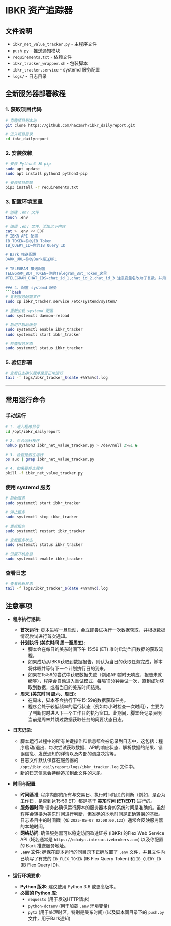 # IBKR 资产追踪器

## 文件说明
- `ibkr_net_value_tracker.py` - 主程序文件
- `push.py` - 推送通知模块
- `requirements.txt` - 依赖文件
- `ibkr_tracker_wrapper.sh` - 包装脚本
- `ibkr_tracker.service` - systemd 服务配置
- `logs/` - 日志目录

## 全新服务器部署教程

### 1. 获取项目代码
```bash
# 克隆项目到本地
git clone https://github.com/haczmrh/ibkr_dailyreport.git

# 进入项目目录
cd ibkr_dailyreport
```

### 2. 安装依赖
```bash
# 安装 Python3 和 pip
sudo apt update
sudo apt install python3 python3-pip

# 安装项目依赖
pip3 install -r requirements.txt
```

### 3. 配置环境变量
```bash
# 创建 .env 文件
touch .env

# 编辑 .env 文件，添加以下内容
cat > .env << EOF
# IBKR API 配置
IB_TOKEN=你的IB Token
IB_QUERY_ID=你的IB Query ID

# Bark 推送配置
BARK_URL=你的Bark推送URL

# TELEGRAM 推送配置
TELEGRAM_BOT_TOKEN=你的Telegram_Bot_Token_这里
#TELEGRAM_CHAT_IDS=chat_id_1,chat_id_2,chat_id_3 注意变量名改为了复数，并用逗号分隔

### 4. 配置 systemd 服务
```bash
# 复制服务配置文件
sudo cp ibkr_tracker.service /etc/systemd/system/

# 重新加载 systemd 配置
sudo systemctl daemon-reload

# 启用并启动服务
sudo systemctl enable ibkr_tracker
sudo systemctl start ibkr_tracker

# 检查服务状态
sudo systemctl status ibkr_tracker
```

### 5. 验证部署
```bash
# 查看日志确认程序是否正常运行
tail -f logs/ibkr_tracker_$(date +%Y%m%d).log
```
--------------------------------------------------------------


## 常用运行命令

### 手动运行
```bash
# 1. 进入程序目录
cd /opt/ibkr_dailyreport

# 2. 后台运行程序
nohup python3 ibkr_net_value_tracker.py > /dev/null 2>&1 &

# 3. 检查是否在运行
ps aux | grep ibkr_net_value_tracker.py

# 4. 如果要停止程序
pkill -f ibkr_net_value_tracker.py
```

### 使用 systemd 服务
```bash
# 启动服务
sudo systemctl start ibkr_tracker

# 停止服务
sudo systemctl stop ibkr_tracker

# 重启服务
sudo systemctl restart ibkr_tracker

# 查看服务状态
sudo systemctl status ibkr_tracker

# 设置开机自启
sudo systemctl enable ibkr_tracker
```

### 查看日志
```bash
# 查看最新日志
tail -f logs/ibkr_tracker_$(date +%Y%m%d).log
```

## 注意事项

-   **程序执行逻辑**:
    -   **首次运行**: 脚本进程一旦启动，会立即尝试执行一次数据获取，并根据数据情况尝试进行首次通知。
    -   **计划执行 (美东时间 周一至周五)**:
        -   脚本会在每日的美东时间下午 15:59 (ET) 准时启动当日数据的获取流程。
        -   如果成功从IBKR获取到数据报告，则认为当日的获取任务完成，脚本将休眠并等待下一个计划执行日的到来。
        -   如果在15:59的尝试中获取数据失败（例如API暂时无响应、报告未就绪等），程序会自动进入重试模式，每隔10分钟尝试一次，直到成功获取到数据，或者当日的美东时间结束。
    -   **周末 (美东时间 周六、周日)**:
        -   在周末，脚本不会执行下午15:59的数据获取任务。
        -   程序会处于较低频率的运行状态（例如每小时检查一次时间），主要为了判断何时进入下一个工作日的执行窗口。此期间，脚本会记录表明当前是周末并跳过数据获取任务的简要状态日志。

-   **日志记录**:
    -   脚本运行过程中的所有关键操作和信息都会被记录到日志中，这包括：程序启动/退出、每次尝试获取数据、API的响应状态、解析数据的结果、错误信息、发送通知的详情以及内部的调度决策等。
    -   日志文件默认保存在服务器的 `/opt/ibkr_dailyreport/logs/ibkr_tracker.log` 文件中。
    -   新的日志信息会持续追加到此文件的末尾。

-   **时间与配置**:
    -   **时间基准**: 程序内部的所有与交易日、执行时间相关的判断（例如，是否为工作日，是否到达15:59 ET）都是基于 **美东时间 (ET/EDT)** 进行的。
    -   **服务器时间**: 请务必确保运行脚本的服务器本身的系统时间是准确的。虽然程序会转换为美东时间进行判断，但准确的本地时间是正确转换的基础。日志条目中的时间戳（如 `2025-05-07 02:08:00,123`）通常会反映服务器的本地时间。
    -   **网络访问**: 确保服务器可以稳定访问盈透证券 (IBKR) 的Flex Web Service API (域名通常是 `https://ndcdyn.interactivebrokers.com`) 以及你配置的 Bark 推送服务地址。
    -   **`.env` 文件**: 确保在脚本运行的同目录下正确放置了 `.env` 文件，并且文件内已填写了有效的 `IB_FLEX_TOKEN` (IB Flex Query Token) 和 `IB_QUERY_ID` (IB Flex Query ID)。

-   **运行环境要求**:
    -   **Python 版本**: 建议使用 Python 3.6 或更高版本。
    -   **必需的 Python 库**:
        -   `requests` (用于发送HTTP请求)
        -   `python-dotenv` (用于加载 `.env` 环境变量)
        -   `pytz` (用于处理时区，特别是美东时间)
        (以及脚本同目录下的 `push.py` 文件，用于Bark通知)